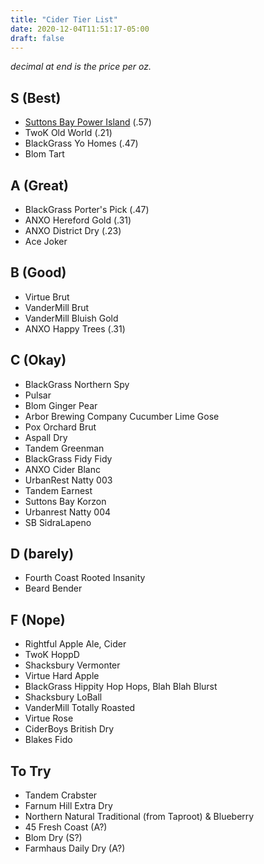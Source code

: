 ```yaml
---
title: "Cider Tier List"
date: 2020-12-04T11:51:17-05:00
draft: false
---
```


_decimal at end is the price per oz._

## S (Best)
* [Suttons Bay Power Island](https://vinoshipper.com/shop/suttons_bay_ciders/power_island_33112?list=) (.57)
* TwoK Old World (.21)
* BlackGrass Yo Homes (.47)
* Blom Tart

## A (Great)
* BlackGrass Porter's Pick (.47)
* ANXO Hereford Gold (.31)
* ANXO District Dry (.23)
* Ace Joker

## B (Good)
* Virtue Brut
* VanderMill Brut
* VanderMill Bluish Gold
* ANXO Happy Trees (.31)

## C (Okay)
* BlackGrass Northern Spy
* Pulsar
* Blom Ginger Pear
* Arbor Brewing Company Cucumber Lime Gose
* Pox Orchard Brut
* Aspall Dry
* Tandem Greenman
* BlackGrass Fidy Fidy
* ANXO Cider Blanc
* UrbanRest Natty 003
* Tandem Earnest
* Suttons Bay Korzon
* Urbanrest Natty 004
* SB SidraLapeno

## D (barely)
* Fourth Coast Rooted Insanity
* Beard Bender

## F (Nope)
* Rightful Apple Ale, Cider
* TwoK HoppD
* Shacksbury Vermonter
* Virtue Hard Apple
* BlackGrass Hippity Hop Hops, Blah Blah Blurst
* Shacksbury LoBall
* VanderMill Totally Roasted
* Virtue Rose
* CiderBoys British Dry
* Blakes Fido

## To Try

* Tandem Crabster
* Farnum Hill Extra Dry
* Northern Natural Traditional (from Taproot) & Blueberry
* 45 Fresh Coast (A?)
* Blom Dry (S?)
* Farmhaus Daily Dry (A?)
